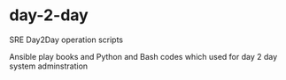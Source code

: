# day-2-day
SRE Day2Day operation scripts 

Ansible play books and Python and Bash codes which used for day 2 day system adminstration 


